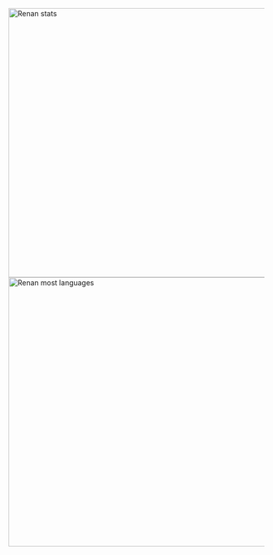 <p align="left">
<img width="530em" src="https://github-readme-stats.vercel.app/api?username=renanmontanopaz&show_icons=true&theme=github_dark" alt="Renan stats"/>
<img width="530em" src="https://github-readme-stats.vercel.app/api/top-langs/?username=renanmontanopaz&layout=compact&theme=github_dark" alt="Renan most languages"/>
</p>
